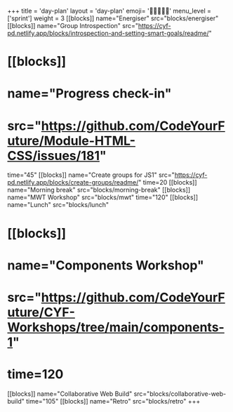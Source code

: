 +++
title = 'day-plan'
layout = 'day-plan'
emoji= '🧑🏽‍🤝‍🧑🏽'
menu_level = ['sprint']
weight = 3
[[blocks]]
name="Energiser"
src="blocks/energiser"
[[blocks]]
name="Group Introspection"
src="https://cyf-pd.netlify.app/blocks/introspection-and-setting-smart-goals/readme/"
# [[blocks]]
# name="Progress check-in"
# src="https://github.com/CodeYourFuture/Module-HTML-CSS/issues/181"
time="45"
[[blocks]]
name="Create groups for JS1"
src="https://cyf-pd.netlify.app/blocks/create-groups/readme/"
time=20
[[blocks]]
name="Morning break"
src="blocks/morning-break"
[[blocks]]
name="MWT Workshop"
src="blocks/mwt"
time="120"
[[blocks]]
name="Lunch"
src="blocks/lunch"
# [[blocks]]
# name="Components Workshop"
# src="https://github.com/CodeYourFuture/CYF-Workshops/tree/main/components-1"
# time=120
[[blocks]]
name="Collaborative Web Build"
src="blocks/collaborative-web-build"
time="105"
[[blocks]]
name="Retro"
src="blocks/retro"
+++

